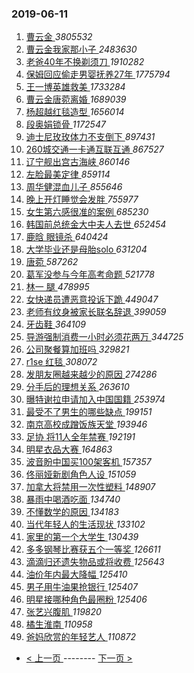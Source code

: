 ### 2019-06-11 
1. [ 曹云金 ](https://s.weibo.com/weibo?q=%23%E6%9B%B9%E4%BA%91%E9%87%91%23&Refer=top) *3805532*
1. [ 曹云金我家那小子 ](https://s.weibo.com/weibo?q=%23%E6%9B%B9%E4%BA%91%E9%87%91%E6%88%91%E5%AE%B6%E9%82%A3%E5%B0%8F%E5%AD%90%23&Refer=top) *2483630*
1. [ 老爸40年不换剃须刀 ](https://s.weibo.com/weibo?q=%E8%80%81%E7%88%B840%E5%B9%B4%E4%B8%8D%E6%8D%A2%E5%89%83%E9%A1%BB%E5%88%80&Refer=top) *1910282*
1. [ 保姆回应偷走男婴抚养27年 ](https://s.weibo.com/weibo?q=%23%E4%BF%9D%E5%A7%86%E5%9B%9E%E5%BA%94%E5%81%B7%E8%B5%B0%E7%94%B7%E5%A9%B4%E6%8A%9A%E5%85%BB27%E5%B9%B4%23&Refer=top) *1775794*
1. [ 王一博英雄救美 ](https://s.weibo.com/weibo?q=%E7%8E%8B%E4%B8%80%E5%8D%9A%E8%8B%B1%E9%9B%84%E6%95%91%E7%BE%8E&Refer=top) *1733284*
1. [ 曹云金唐菀离婚 ](https://s.weibo.com/weibo?q=%23%E6%9B%B9%E4%BA%91%E9%87%91%E5%94%90%E8%8F%80%E7%A6%BB%E5%A9%9A%23&Refer=top) *1689039*
1. [ 杨超越红毯造型 ](https://s.weibo.com/weibo?q=%23%E6%9D%A8%E8%B6%85%E8%B6%8A%E7%BA%A2%E6%AF%AF%E9%80%A0%E5%9E%8B%23&Refer=top) *1656014*
1. [ 段奥娟锁骨 ](https://s.weibo.com/weibo?q=%23%E6%AE%B5%E5%A5%A5%E5%A8%9F%E9%94%81%E9%AA%A8%23&Refer=top) *1172547*
1. [ 迪士尼玫玫体力不支倒下 ](https://s.weibo.com/weibo?q=%23%E8%BF%AA%E5%A3%AB%E5%B0%BC%E7%8E%AB%E7%8E%AB%E4%BD%93%E5%8A%9B%E4%B8%8D%E6%94%AF%E5%80%92%E4%B8%8B%23&Refer=top) *897431*
1. [ 260城交通一卡通互联互通 ](https://s.weibo.com/weibo?q=%23260%E5%9F%8E%E4%BA%A4%E9%80%9A%E4%B8%80%E5%8D%A1%E9%80%9A%E4%BA%92%E8%81%94%E4%BA%92%E9%80%9A%23&Refer=top) *867527*
1. [ 辽宁舰出宫古海峡 ](https://s.weibo.com/weibo?q=%23%E8%BE%BD%E5%AE%81%E8%88%B0%E5%87%BA%E5%AE%AB%E5%8F%A4%E6%B5%B7%E5%B3%A1%23&Refer=top) *860146*
1. [ 左脸最美定律 ](https://s.weibo.com/weibo?q=%23%E5%B7%A6%E8%84%B8%E6%9C%80%E7%BE%8E%E5%AE%9A%E5%BE%8B%23&Refer=top) *859114*
1. [ 周华健混血儿子 ](https://s.weibo.com/weibo?q=%23%E5%91%A8%E5%8D%8E%E5%81%A5%E6%B7%B7%E8%A1%80%E5%84%BF%E5%AD%90%23&Refer=top) *855646*
1. [ 晚上开灯睡觉会发胖 ](https://s.weibo.com/weibo?q=%23%E6%99%9A%E4%B8%8A%E5%BC%80%E7%81%AF%E7%9D%A1%E8%A7%89%E4%BC%9A%E5%8F%91%E8%83%96%23&Refer=top) *755977*
1. [ 女生第六感很准的案例 ](https://s.weibo.com/weibo?q=%23%E5%A5%B3%E7%94%9F%E7%AC%AC%E5%85%AD%E6%84%9F%E5%BE%88%E5%87%86%E7%9A%84%E6%A1%88%E4%BE%8B%23&Refer=top) *685230*
1. [ 韩国前总统金大中夫人去世 ](https://s.weibo.com/weibo?q=%E9%9F%A9%E5%9B%BD%E5%89%8D%E6%80%BB%E7%BB%9F%E9%87%91%E5%A4%A7%E4%B8%AD%E5%A4%AB%E4%BA%BA%E5%8E%BB%E4%B8%96&Refer=top) *652454*
1. [ 鹿晗 眼镜杀 ](https://s.weibo.com/weibo?q=%E9%B9%BF%E6%99%97%20%E7%9C%BC%E9%95%9C%E6%9D%80&Refer=top) *640424*
1. [ 大学毕业还是母胎solo ](https://s.weibo.com/weibo?q=%23%E5%A4%A7%E5%AD%A6%E6%AF%95%E4%B8%9A%E8%BF%98%E6%98%AF%E6%AF%8D%E8%83%8Esolo%23&Refer=top) *631204*
1. [ 唐菀 ](https://s.weibo.com/weibo?q=%E5%94%90%E8%8F%80&Refer=top) *587262*
1. [ 葛军没参与今年高考命题 ](https://s.weibo.com/weibo?q=%23%E8%91%9B%E5%86%9B%E6%B2%A1%E5%8F%82%E4%B8%8E%E4%BB%8A%E5%B9%B4%E9%AB%98%E8%80%83%E5%91%BD%E9%A2%98%23&Refer=top) *521778*
1. [ 林一 腿 ](https://s.weibo.com/weibo?q=%E6%9E%97%E4%B8%80%20%E8%85%BF&Refer=top) *478995*
1. [ 女快递员遭恶意投诉下跪 ](https://s.weibo.com/weibo?q=%23%E5%A5%B3%E5%BF%AB%E9%80%92%E5%91%98%E9%81%AD%E6%81%B6%E6%84%8F%E6%8A%95%E8%AF%89%E4%B8%8B%E8%B7%AA%23&Refer=top) *449047*
1. [ 老师有纹身被家长联名辞退 ](https://s.weibo.com/weibo?q=%23%E8%80%81%E5%B8%88%E6%9C%89%E7%BA%B9%E8%BA%AB%E8%A2%AB%E5%AE%B6%E9%95%BF%E8%81%94%E5%90%8D%E8%BE%9E%E9%80%80%23&Refer=top) *399059*
1. [ 牙齿鞋 ](https://s.weibo.com/weibo?q=%E7%89%99%E9%BD%BF%E9%9E%8B&Refer=top) *364109*
1. [ 导游强制消费一小时必须花两万 ](https://s.weibo.com/weibo?q=%23%E5%AF%BC%E6%B8%B8%E5%BC%BA%E5%88%B6%E6%B6%88%E8%B4%B9%E4%B8%80%E5%B0%8F%E6%97%B6%E5%BF%85%E9%A1%BB%E8%8A%B1%E4%B8%A4%E4%B8%87%23&Refer=top) *344725*
1. [ 公司聚餐算加班吗 ](https://s.weibo.com/weibo?q=%23%E5%85%AC%E5%8F%B8%E8%81%9A%E9%A4%90%E7%AE%97%E5%8A%A0%E7%8F%AD%E5%90%97%23&Refer=top) *329821*
1. [ r1se 红毯 ](https://s.weibo.com/weibo?q=r1se%20%E7%BA%A2%E6%AF%AF&Refer=top) *308072*
1. [ 发朋友圈越来越少的原因 ](https://s.weibo.com/weibo?q=%23%E5%8F%91%E6%9C%8B%E5%8F%8B%E5%9C%88%E8%B6%8A%E6%9D%A5%E8%B6%8A%E5%B0%91%E7%9A%84%E5%8E%9F%E5%9B%A0%23&Refer=top) *274286*
1. [ 分手后的理想关系 ](https://s.weibo.com/weibo?q=%23%E5%88%86%E6%89%8B%E5%90%8E%E7%9A%84%E7%90%86%E6%83%B3%E5%85%B3%E7%B3%BB%23&Refer=top) *263610*
1. [ 曝特谢拉申请加入中国国籍 ](https://s.weibo.com/weibo?q=%E6%9B%9D%E7%89%B9%E8%B0%A2%E6%8B%89%E7%94%B3%E8%AF%B7%E5%8A%A0%E5%85%A5%E4%B8%AD%E5%9B%BD%E5%9B%BD%E7%B1%8D&Refer=top) *253974*
1. [ 最受不了男生的哪些缺点 ](https://s.weibo.com/weibo?q=%23%E6%9C%80%E5%8F%97%E4%B8%8D%E4%BA%86%E7%94%B7%E7%94%9F%E7%9A%84%E5%93%AA%E4%BA%9B%E7%BC%BA%E7%82%B9%23&Refer=top) *199151*
1. [ 南京高校成蹭饭族天堂 ](https://s.weibo.com/weibo?q=%23%E5%8D%97%E4%BA%AC%E9%AB%98%E6%A0%A1%E6%88%90%E8%B9%AD%E9%A5%AD%E6%97%8F%E5%A4%A9%E5%A0%82%23&Refer=top) *193946*
1. [ 足协 将11人全年禁赛 ](https://s.weibo.com/weibo?q=%E8%B6%B3%E5%8D%8F%20%E5%B0%8611%E4%BA%BA%E5%85%A8%E5%B9%B4%E7%A6%81%E8%B5%9B&Refer=top) *192191*
1. [ 明星衣品大赛 ](https://s.weibo.com/weibo?q=%23%E6%98%8E%E6%98%9F%E8%A1%A3%E5%93%81%E5%A4%A7%E8%B5%9B%23&Refer=top) *164863*
1. [ 波音盼中国买100架客机 ](https://s.weibo.com/weibo?q=%23%E6%B3%A2%E9%9F%B3%E7%9B%BC%E4%B8%AD%E5%9B%BD%E4%B9%B0100%E6%9E%B6%E5%AE%A2%E6%9C%BA%23&Refer=top) *157357*
1. [ 佟丽娅新剧角色人设 ](https://s.weibo.com/weibo?q=%23%E4%BD%9F%E4%B8%BD%E5%A8%85%E6%96%B0%E5%89%A7%E8%A7%92%E8%89%B2%E4%BA%BA%E8%AE%BE%23&Refer=top) *151059*
1. [ 加拿大将禁用一次性塑料 ](https://s.weibo.com/weibo?q=%23%E5%8A%A0%E6%8B%BF%E5%A4%A7%E5%B0%86%E7%A6%81%E7%94%A8%E4%B8%80%E6%AC%A1%E6%80%A7%E5%A1%91%E6%96%99%23&Refer=top) *148907*
1. [ 暴雨中喝酒吃面 ](https://s.weibo.com/weibo?q=%23%E6%9A%B4%E9%9B%A8%E4%B8%AD%E5%96%9D%E9%85%92%E5%90%83%E9%9D%A2%23&Refer=top) *134740*
1. [ 不懂数学的原因 ](https://s.weibo.com/weibo?q=%23%E4%B8%8D%E6%87%82%E6%95%B0%E5%AD%A6%E7%9A%84%E5%8E%9F%E5%9B%A0%23&Refer=top) *134183*
1. [ 当代年轻人的生活现状 ](https://s.weibo.com/weibo?q=%23%E5%BD%93%E4%BB%A3%E5%B9%B4%E8%BD%BB%E4%BA%BA%E7%9A%84%E7%94%9F%E6%B4%BB%E7%8E%B0%E7%8A%B6%23&Refer=top) *133102*
1. [ 家里的第一个大学生 ](https://s.weibo.com/weibo?q=%23%E5%AE%B6%E9%87%8C%E7%9A%84%E7%AC%AC%E4%B8%80%E4%B8%AA%E5%A4%A7%E5%AD%A6%E7%94%9F%23&Refer=top) *130439*
1. [ 多多钢琴比赛获五个一等奖 ](https://s.weibo.com/weibo?q=%E5%A4%9A%E5%A4%9A%E9%92%A2%E7%90%B4%E6%AF%94%E8%B5%9B%E8%8E%B7%E4%BA%94%E4%B8%AA%E4%B8%80%E7%AD%89%E5%A5%96&Refer=top) *126611*
1. [ 滴滴归还遗失物品或将收费 ](https://s.weibo.com/weibo?q=%E6%BB%B4%E6%BB%B4%E5%BD%92%E8%BF%98%E9%81%97%E5%A4%B1%E7%89%A9%E5%93%81%E6%88%96%E5%B0%86%E6%94%B6%E8%B4%B9&Refer=top) *125643*
1. [ 油价年内最大降幅 ](https://s.weibo.com/weibo?q=%E6%B2%B9%E4%BB%B7%E5%B9%B4%E5%86%85%E6%9C%80%E5%A4%A7%E9%99%8D%E5%B9%85&Refer=top) *125410*
1. [ 男子用牛油果抢银行 ](https://s.weibo.com/weibo?q=%E7%94%B7%E5%AD%90%E7%94%A8%E7%89%9B%E6%B2%B9%E6%9E%9C%E6%8A%A2%E9%93%B6%E8%A1%8C&Refer=top) *125407*
1. [ 明星接哪种角色最圈粉 ](https://s.weibo.com/weibo?q=%23%E6%98%8E%E6%98%9F%E6%8E%A5%E5%93%AA%E7%A7%8D%E8%A7%92%E8%89%B2%E6%9C%80%E5%9C%88%E7%B2%89%23&Refer=top) *125406*
1. [ 张艺兴腹肌 ](https://s.weibo.com/weibo?q=%23%E5%BC%A0%E8%89%BA%E5%85%B4%E8%85%B9%E8%82%8C%23&Refer=top) *119820*
1. [ 橘生淮南 ](https://s.weibo.com/weibo?q=%E6%A9%98%E7%94%9F%E6%B7%AE%E5%8D%97&Refer=top) *110958*
1. [ 爸妈欣赏的年轻艺人 ](https://s.weibo.com/weibo?q=%E7%88%B8%E5%A6%88%E6%AC%A3%E8%B5%8F%E7%9A%84%E5%B9%B4%E8%BD%BB%E8%89%BA%E4%BA%BA&Refer=top) *110872* 

- [ < 上一页 ](https://github.com/able8/weibo-hot-record/blob/master/2019-06-10.md) -------- [ 下一页 > ](https://github.com/able8/weibo-hot-record/blob/master/2019-06-12.md)